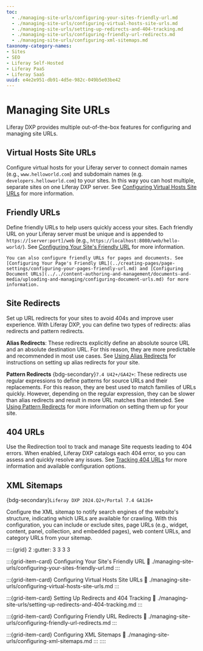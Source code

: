 ```yaml
---
toc:
  - ./managing-site-urls/configuring-your-sites-friendly-url.md
  - ./managing-site-urls/configuring-virtual-hosts-site-urls.md
  - ./managing-site-urls/setting-up-redirects-and-404-tracking.md
  - ./managing-site-urls/configuring-friendly-url-redirects.md
  - ./managing-site-urls/configuring-xml-sitemaps.md
taxonomy-category-names:
- Sites
- SEO
- Liferay Self-Hosted
- Liferay PaaS
- Liferay SaaS
uuid: e4e2e951-db91-4d5e-982c-049b5e03be42
---
```

# Managing Site URLs

Liferay DXP provides multiple out-of-the-box features for configuring and managing site URLs.

## Virtual Hosts Site URLs

Configure virtual hosts for your Liferay server to connect domain names (e.g., `www.helloworld.com`) and subdomain names (e.g. `developers.helloworld.com`) to your sites. In this way you can host multiple, separate sites on one Liferay DXP server. See [Configuring Virtual Hosts Site URLs](./managing-site-urls/configuring-virtual-hosts-site-urls.md) for more information.

## Friendly URLs

Define friendly URLs to help users quickly access your sites. Each friendly URL on your Liferay server must be unique and is appended to `https://[server:port]/web` (e.g., `https://localhost:8080/web/hello-world/`). See [Configuring Your Site's Friendly URL](./managing-site-urls/configuring-your-sites-friendly-url.md) for more information.

```{note}
You can also configure friendly URLs for pages and documents. See [Configuring Your Page's Friendly URL](../creating-pages/page-settings/configuring-your-pages-friendly-url.md) and [Configuring Document URLs](../../content-authoring-and-management/documents-and-media/uploading-and-managing/configuring-document-urls.md) for more information.
```

## Site Redirects

Set up URL redirects for your sites to avoid 404s and improve user experience. With Liferay DXP, you can define two types of redirects: alias redirects and pattern redirects.

**Alias Redirects**: These redirects explicitly define an absolute source URL and an absolute destination URL. For this reason, they are more predictable and recommended in most use cases. See [Using Alias Redirects](./managing-site-urls/setting-up-redirects-and-404-tracking/using-alias-redirects.md) for instructions on setting up alias redirects for your site.

**Pattern Redirects** {bdg-secondary}`7.4 U42+/GA42+`: These redirects use regular expressions to define patterns for source URLs and their replacements. For this reason, they are best used to match families of URLs quickly. However, depending on the regular expression, they can be slower than alias redirects and result in more URL matches than intended. See [Using Pattern Redirects](./managing-site-urls/setting-up-redirects-and-404-tracking/using-pattern-redirects.md) for more information on setting them up for your site.

## 404 URLs

Use the Redirection tool to track and manage Site requests leading to 404 errors. When enabled, Liferay DXP catalogs each 404 error, so you can assess and quickly resolve any issues. See [Tracking 404 URLs](./managing-site-urls/setting-up-redirects-and-404-tracking/tracking-404-urls.md) for more information and available configuration options.

## XML Sitemaps

{bdg-secondary}`Liferay DXP 2024.Q2+/Portal 7.4 GA126+`

Configure the XML sitemap to notify search engines of the website's structure, indicating which URLs are available for crawling. With this configuration, you can include or exclude sites, page URLs (e.g., widget, content, panel, collection, and embedded pages), web content URLs, and category URLs from your sitemap.

::::{grid} 2
:gutter: 3 3 3 3

:::{grid-item-card} Configuring Your Site's Friendly URL
:link: ./managing-site-urls/configuring-your-sites-friendly-url.md
:::

:::{grid-item-card} Configuring Virtual Hosts Site URLs
:link: ./managing-site-urls/configuring-virtual-hosts-site-urls.md
:::

:::{grid-item-card} Setting Up Redirects and 404 Tracking
:link: ./managing-site-urls/setting-up-redirects-and-404-tracking.md
:::

:::{grid-item-card} Configuring Friendly URL Redirects
:link: ./managing-site-urls/configuring-friendly-url-redirects.md
:::

:::{grid-item-card} Configuring XML Sitemaps
:link: ./managing-site-urls/configuring-xml-sitemaps.md
:::
::::
